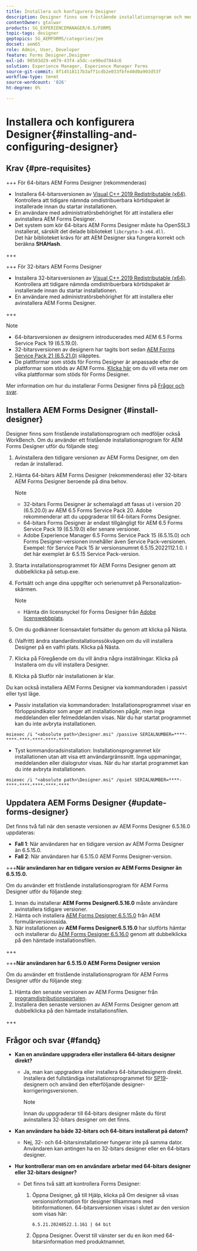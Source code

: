 ```yaml
---
title: Installera och konfigurera Designer
description: Designer finns som fristående installationsprogram och medföljer också Workbench. Lär dig hur du installerar fristående Designer.
contentOwner: gtalwar
products: SG_EXPERIENCEMANAGER/6.5/FORMS
topic-tags: designer
geptopics: SG_AEMFORMS/categories/jee
docset: aem65
role: Admin, User, Developer
feature: Forms Designer,Designer
exl-id: 90503d29-e079-43f4-a5dc-ce90ed7844c6
solution: Experience Manager, Experience Manager Forms
source-git-commit: 8f14518117b3aff1cdb2e033fbfe40d0a903d53f
workflow-type: tm+mt
source-wordcount: '826'
ht-degree: 0%

---
```


# Installera och konfigurera Designer{#installing-and-configuring-designer}

## Krav {#pre-requisites}

+++ För 64-bitars AEM Forms Designer (rekommenderas)

* Installera 64-bitarsversionen av [Visual C++ 2019 Redistributable (x64)](https://learn.microsoft.com/en-us/cpp/windows/latest-supported-vc-redist?view=msvc-170). Kontrollera att tidigare nämnda omdistribuerbara körtidspaket är installerade innan du startar installationen.
* En användare med administratörsbehörighet för att installera eller avinstallera AEM Forms Designer.
* Det system som kör 64-bitars AEM Forms Designer måste ha OpenSSL3 installerat, särskilt det delade biblioteket `libcrypto-3-x64.dll`.\
  Det här biblioteket krävs för att AEM Designer ska fungera korrekt och beräkna **SHAHash**.

+++

+++ För 32-bitars AEM Forms Designer

* Installera 32-bitarsversionen av [Visual C++ 2019 Redistributable (x64)](https://learn.microsoft.com/en-us/cpp/windows/latest-supported-vc-redist?view=msvc-170). Kontrollera att tidigare nämnda omdistribuerbara körtidspaket är installerade innan du startar installationen.
* En användare med administratörsbehörighet för att installera eller avinstallera AEM Forms Designer.

+++

>[!NOTE]
>
>* 64-bitarsversionen av designern introducerades med AEM 6.5 Forms Service Pack 19 (6.5.19.0).
>* 32-bitarsversionen av designern har tagits bort sedan [AEM Forms Service Pack 21 (6.5.21.0)](https://experienceleague.adobe.com/en/docs/experience-manager-release-information/aem-release-updates/forms-updates/aem-forms-releases) släpptes.
> * De plattformar som stöds för Forms Designer är anpassade efter de plattformar som stöds av AEM Forms. [Klicka här](/help/forms/using/aem-forms-jee-supported-platforms.md) om du vill veta mer om vilka plattformar som stöds för Forms Designer.

Mer information om hur du installerar Forms Designer finns på [Frågor och svar](#fandq).

## Installera AEM Forms Designer {#install-designer}

Designer finns som fristående installationsprogram och medföljer också WorkBench. Om du använder ett fristående installationsprogram för AEM Forms Designer utför du följande steg:

1. Avinstallera den tidigare versionen av AEM Forms Designer, om den redan är installerad.
1. Hämta 64-bitars AEM Forms Designer (rekommenderas) eller 32-bitars AEM Forms Designer beroende på dina behov.

   >[!NOTE]
   > 
   >* 32-bitars Forms Designer är schemalagd att fasas ut i version 20 (6.5.20.0) av AEM 6.5 Forms Service Pack 20. Adobe rekommenderar att du uppgraderar till 64-bitars Forms Designer.
   >* 64-bitars Forms Designer är endast tillgängligt för AEM 6.5 Forms Service Pack 19 (6.5.19.0) eller senare versioner.
   >* Adobe Experience Manager 6.5 Forms Service Pack 15 (6.5.15.0) och Forms Designer-versionen innehåller även Service Pack-versionen. Exempel: för Service Pack 15 är versionsnumret 6.5.15.2022112.1.0. I det här exemplet är 6.5.15 Service Pack-version.

1. Starta installationsprogrammet för AEM Forms Designer genom att dubbelklicka på setup.exe.
1. Fortsätt och ange dina uppgifter och serienumret på Personalization-skärmen.

   >[!NOTE]
   >
   >* Hämta din licensnyckel för Forms Designer från [Adobe licenswebbplats](https://licensing.adobe.com/).

1. Om du godkänner licensavtalet fortsätter du genom att klicka på Nästa.
1. (Valfritt) ändra standardinstallationssökvägen om du vill installera Designer på en valfri plats. Klicka på Nästa.
1. Klicka på Föregående om du vill ändra några inställningar. Klicka på Installera om du vill installera Designer.
1. Klicka på Slutför när installationen är klar.

Du kan också installera AEM Forms Designer via kommandoraden i passivt eller tyst läge.

* Passiv installation via kommandoraden: Installationsprogrammet visar en förloppsindikator som anger att installationen pågår, men inga meddelanden eller felmeddelanden visas. När du har startat programmet kan du inte avbryta installationen.

```shell
msiexec /i "<absolute path>\Designer.msi" /passive SERIALNUMBER=****-****-****-****-****-****
```

* Tyst kommandoradsinstallation: Installationsprogrammet kör installationen utan att visa ett användargränssnitt. Inga uppmaningar, meddelanden eller dialogrutor visas. När du har startat programmet kan du inte avbryta installationen.

```shell
msiexec /i "<absolute path>\Designer.msi" /quiet SERIALNUMBER=****-****-****-****-****-****
```

## Uppdatera AEM Forms Designer {#update-forms-designer}

Det finns två fall när den senaste versionen av AEM Forms Designer 6.5.16.0 uppdateras:

* **Fall 1**: När användaren har en tidigare version av AEM Forms Designer än 6.5.15.0.
* **Fall 2**: När användaren har 6.5.15.0 AEM Forms Designer-version.

+++**När användaren har en tidigare version av AEM Forms Designer än 6.5.15.0.**

Om du använder ett fristående installationsprogram för AEM Forms Designer utför du följande steg:

1. Innan du installerar **AEM Forms Designer6.5.16.0** måste användare avinstallera tidigare versioner.
1. Hämta och installera [AEM Forms Designer 6.5.15.0](https://experienceleague.adobe.com/docs/experience-manager-release-information/aem-release-updates/forms-updates/aem-forms-releases.html) från AEM formulärversionssida.
1. När installationen av **AEM Forms Designer6.5.15.0** har slutförts hämtar och installerar du [ AEM Forms Designer 6.5.16.0](https://experienceleague.adobe.com/docs/experience-manager-release-information/aem-release-updates/forms-updates/aem-forms-releases.html) genom att dubbelklicka på den hämtade installationsfilen.

+++

+++**När användaren har 6.5.15.0 AEM Forms Designer version**

Om du använder ett fristående installationsprogram för AEM Forms Designer utför du följande steg:
1. Hämta den senaste versionen av AEM Forms Designer från [programdistributionsportalen](https://experienceleague.adobe.com/docs/experience-manager-release-information/aem-release-updates/forms-updates/aem-forms-releases.html).
1. Installera den senaste versionen av AEM Forms Designer genom att dubbelklicka på den hämtade installationsfilen.

+++

## Frågor och svar {#fandq}

* **Kan en användare uppgradera eller installera 64-bitars designer direkt?**
   * Ja, man kan uppgradera eller installera 64-bitarsdesignern direkt. Installera det fullständiga installationsprogrammet för [SP19](https://experience.adobe.com/#/downloads/content/software-distribution/en/aem.html?package=/content/software-distribution/en/details.html/content/dam/aem/public/adobe/packages/cq650/servicepack/fd/Designer-Patch/sp19_x64/aemforms_designer_6_5_0_wwe_win.zip)-designern och använd den efterföljande designer-korrigeringsversionen.

     >[!NOTE]
     > Innan du uppgraderar till 64-bitars designer måste du först avinstallera 32-bitars designer om det finns.

* **Kan användare ha både 32-bitars och 64-bitars installerat på datorn?**
   * Nej, 32- och 64-bitarsinstallationer fungerar inte på samma dator. Användaren kan antingen ha en 32-bitars designer eller en 64-bitars designer.

* **Hur kontrollerar man om en användare arbetar med 64-bitars designer eller 32-bitars designer?**
   * Det finns två sätt att kontrollera Forms Designer:

      1. Öppna Designer, gå till Hjälp, klicka på Om designer så visas versionsinformation för designer tillsammans med bitinformationen. 64-bitarsversionen visas i slutet av den version som visas här:

         `6.5.21.20240522.1.161 | 64 bit`
      1. Öppna Designer. Överst till vänster ser du en ikon med 64-bitarsinformation med produktnamnet.

